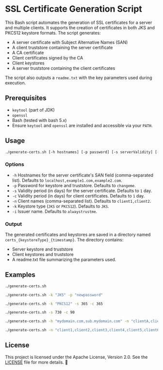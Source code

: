 # SSL Certificate Generation Script

This Bash script automates the generation of SSL certificates for a server and multiple clients. It supports the creation of certificates in both JKS and PKCS12 keystore formats. The script generates:

- A server certificate with Subject Alternative Names (SAN)
- A client truststore containing the server certificate
- A CA certificate
- Client certificates signed by the CA
- Client keystores
- A server truststore containing the client certificates

The script also outputs a `readme.txt` with the key parameters used during execution.

## Prerequisites

- `keytool` (part of JDK)
- `openssl` 
- Bash (tested with bash 5.x)
- Ensure `keytool` and `openssl` are installed and accessible via your `PATH`.

## Usage

```bash
./generate-certs.sh [-h hostnames] [-p password] [-s serverValidity] [-c clientValidity] [-n clients] [-k keystoreType] [-i issuerName]
```

### Options
- `-h` Hostnames for the server certificate's SAN field (comma-separated list). Defaults to `localhost,example1.com,example2.com`.
- `-p` Password for keystore and truststore. Defaults to `changeme`.
- `-s` Validity period (in days) for the server certificate. Defaults to `1` day.
- `-c` Validity period (in days) for client certificates. Defaults to `1` day.
- `-n` Client names (comma-separated list). Defaults to `client1,client2`.
- `-k` Keystore type (`JKS` or `PKCS12`). Defaults to `JKS`.
- `-i` Issuer name. Defaults to `alwaystrustme`.



### Output
The generated certificates and keystores are saved in a directory named `certs_{keystoreType}_{timestamp}`.
The directory contains:
* Server keystore and truststore
* Client keystores and truststore
* A readme.txt file summarizing the parameters used.



## Examples

```bash
./generate-certs.sh
```

```bash
./generate-certs.sh -k "JKS" -p "newpassword"
```

```bash
./generate-certs.sh -k "PKCS12" -s 365 -c 365
```
```bash
./generate-certs.sh -s 730 -c 90
```

```bash
./generate-certs.sh -h "mydomain.com,sub.mydomain.com" -n "clientA,clientB" -p "strongpassword"
```

```bash
./generate-certs.sh -n "client1,client2,client3,client4,client5,client6"
```




## License

This project is licensed under the Apache License, Version 2.0. See the [LICENSE](LICENSE) file for more details.  🐝


